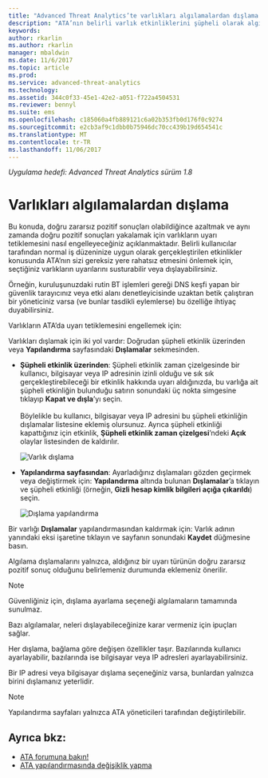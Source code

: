 ```yaml
---
title: "Advanced Threat Analytics’te varlıkları algılamalardan dışlama | Microsoft Docs"
description: "ATA’nın belirli varlık etkinliklerini şüpheli olarak algılamasını nasıl engelleyeceğinizi açıklar"
keywords: 
author: rkarlin
ms.author: rkarlin
manager: mbaldwin
ms.date: 11/6/2017
ms.topic: article
ms.prod: 
ms.service: advanced-threat-analytics
ms.technology: 
ms.assetid: 344c0f33-45e1-42e2-a051-f722a4504531
ms.reviewer: bennyl
ms.suite: ems
ms.openlocfilehash: c185060a4fb889121c6a02b353fb0d176f0c9274
ms.sourcegitcommit: e2cb3af9c1dbb0b75946dc70cc439b19d654541c
ms.translationtype: MT
ms.contentlocale: tr-TR
ms.lasthandoff: 11/06/2017
---
```

*Uygulama hedefi: Advanced Threat Analytics sürüm 1.8*



# <a name="excluding-entities-from-detections"></a>Varlıkları algılamalardan dışlama
Bu konuda, doğru zararsız pozitif sonuçları olabildiğince azaltmak ve aynı zamanda doğru pozitif sonuçları yakalamak için varlıkların uyarı tetiklemesini nasıl engelleyeceğiniz açıklanmaktadır. Belirli kullanıcılar tarafından normal iş düzeninize uygun olarak gerçekleştirilen etkinlikler konusunda ATA’nın sizi gereksiz yere rahatsız etmesini önlemek için, seçtiğiniz varlıkların uyarılarını susturabilir veya dışlayabilirsiniz.

Örneğin, kuruluşunuzdaki rutin BT işlemleri gereği DNS keşfi yapan bir güvenlik tarayıcınız veya etki alanı denetleyicisinde uzaktan betik çalıştıran bir yöneticiniz varsa (ve bunlar tasdikli eylemlerse) bu özelliğe ihtiyaç duyabilirsiniz.

Varlıkların ATA’da uyarı tetiklemesini engellemek için:

Varlıkları dışlamak için iki yol vardır: Doğrudan şüpheli etkinlik üzerinden veya **Yapılandırma** sayfasındaki **Dışlamalar** sekmesinden.

- **Şüpheli etkinlik üzerinden**: Şüpheli etkinlik zaman çizelgesinde bir kullanıcı, bilgisayar veya IP adresinin izinli olduğu ve sık sık gerçekleştirebileceği bir etkinlik hakkında uyarı aldığınızda, bu varlığa ait şüpheli etkinliğin bulunduğu satırın sonundaki üç nokta simgesine tıklayıp **Kapat ve dışla**’yı seçin. <br></br>Böylelikle bu kullanıcı, bilgisayar veya IP adresini bu şüpheli etkinliğin dışlamalar listesine eklemiş olursunuz. Ayrıca şüpheli etkinliği kapattığınız için etkinlik, **Şüpheli etkinlik zaman çizelgesi**’ndeki **Açık** olaylar listesinden de kaldırılır.

    ![Varlık dışlama](./media/exclude-in-sa.png)

- **Yapılandırma sayfasından**: Ayarladığınız dışlamaları gözden geçirmek veya değiştirmek için: **Yapılandırma** altında bulunan **Dışlamalar**’a tıklayın ve şüpheli etkinliği (örneğin, **Gizli hesap kimlik bilgileri açığa çıkarıldı**) seçin.

    ![Dışlama yapılandırma](./media/exclusions-config-page.png)

Bir varlığı **Dışlamalar** yapılandırmasından kaldırmak için: Varlık adının yanındaki eksi işaretine tıklayın ve sayfanın sonundaki **Kaydet** düğmesine basın.

Algılama dışlamalarını yalnızca, aldığınız bir uyarı türünün doğru zararsız pozitif sonuç olduğunu belirlemeniz durumunda eklemeniz önerilir. 

> [!NOTE]
> Güvenliğiniz için, dışlama ayarlama seçeneği algılamaların tamamında sunulmaz. 

Bazı algılamalar, neleri dışlayabileceğinize karar vermeniz için ipuçları sağlar. 

Her dışlama, bağlama göre değişen özellikler taşır. Bazılarında kullanıcı ayarlayabilir, bazılarında ise bilgisayar veya IP adresleri ayarlayabilirsiniz. 

Bir IP adresi veya bilgisayar dışlama seçeneğiniz varsa, bunlardan yalnızca birini dışlamanız yeterlidir.

> [!NOTE]
> Yapılandırma sayfaları yalnızca ATA yöneticileri tarafından değiştirilebilir.


## <a name="see-also"></a>Ayrıca bkz:
- [ATA forumuna bakın!](https://social.technet.microsoft.com/Forums/security/home?forum=mata)
- [ATA yapılandırmasında değişiklik yapma](modifying-ata-center-configuration.md)
